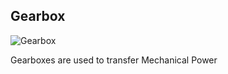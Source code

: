 ## Gearbox

![Gearbox](block:betterwithmods:gearbox@0)

Gearboxes are used to transfer Mechanical Power